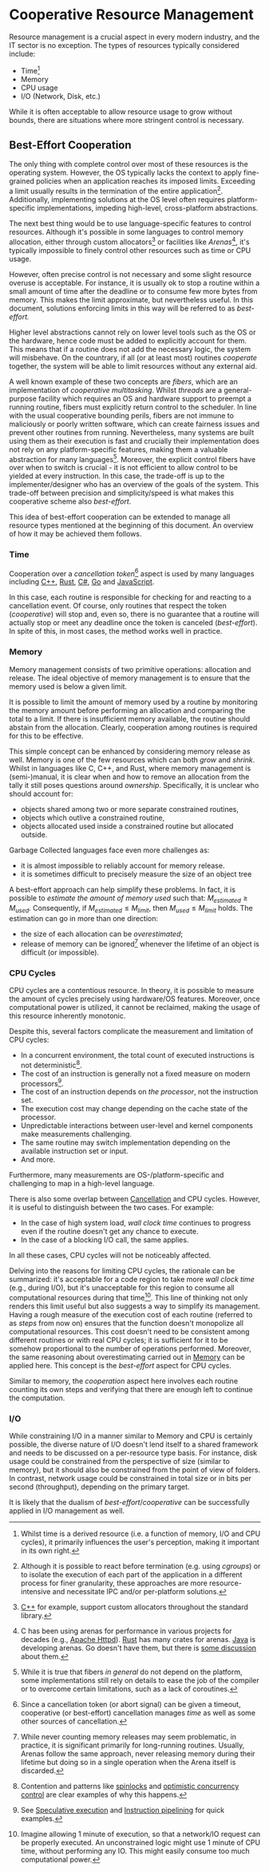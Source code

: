 # Cooperative Resource Management

Resource management is a crucial aspect in every modern industry, and the IT sector is no exception. The types of resources typically considered include:

 - Time[^1]
 - Memory
 - CPU usage
 - I/O (Network, Disk, etc.)

While it is often acceptable to allow resource usage to grow without bounds, there are situations where more stringent control is necessary.

## Best-Effort Cooperation

The only thing with complete control over most of these resources is the operating system. However, the OS typically lacks the context to apply fine-grained policies when an application reaches its imposed limits. Exceeding a limit usually results in the termination of the entire application[^2]. Additionally, implementing solutions at the OS level often requires platform-specific implementations, impeding high-level, cross-platform abstractions.

The next best thing would be to use language-specific features to control resources. Although it's possible in some languages to control memory allocation, either through custom allocators[^3] or facilities like *Arenas*[^4], it's typically impossible to finely control other resources such as time or CPU usage.

However, often precise control is not necessary and some slight resource overuse is acceptable. For instance, it is usually ok to stop a routine within a small amount of time after the deadline or to consume few more bytes from memory. This makes the limit approximate, but nevertheless useful. In this document, solutions enforcing limits in this way will be referred to as *best-effort.*

Higher level abstractions cannot rely on lower level tools such as the OS or the hardware, hence code must be added to explicitly account for them. This means that if a routine does not add the necessary logic, the system will misbehave. On the countrary, if all (or at least most) routines *cooperate* together, the system will be able to limit resources without any external aid.

A well known example of these two concepts are *fibers*, which are an implementation of *cooperative multitasking*. Whilst *threads* are a general-purpose facility which requires an OS and hardware support to preempt a running routine, fibers must explicitly return control to the scheduler. In line with the usual cooperative bounding perils, fibers are not immune to maliciously or poorly written software, which can create fairness issues and prevent other routines from running. Nevertheless, many systems are built using them as their execution is fast and crucially their implementation does not rely on any platform-specific features, making them a valuable abstraction for many languages[^5]. Moreover, the explicit control fibers have over when to switch is crucial - it is not efficient to allow control to be yielded at every instruction. In this case, the trade-off is up to the implementer/designer who has an overview of the goals of the system. This trade-off between precision and simplicity/speed is what makes this cooperative scheme also *best-effort*.

This idea of best-effort cooperation can be extended to manage all resource types mentioned at the beginning of this document. An overview of how it may be achieved them follows.

### Time

Cooperation over a *cancellation token*[^6] aspect is used by many languages including [C++](https://en.cppreference.com/w/cpp/header/stop_token), [Rust](https://docs.rs/stop-token/latest/stop_token/), [C#](https://learn.microsoft.com/en-us/dotnet/standard/threading/cancellation-in-managed-threads), [Go](https://pkg.go.dev/context) and [JavaScript](https://developer.mozilla.org/en-US/docs/Web/API/AbortSignal).

In this case, each routine is responsible for checking for and reacting to a cancellation event. Of course, 
only routines that respect the token (*cooperative*) will stop and, even so, there is no guarantee that a routine will actually stop or meet any deadline once the token is canceled (*best-effort*). In spite of this, in most cases, the method works well in practice.

### Memory

Memory management consists of two primitive operations: allocation and release. The ideal objective of memory management is to ensure that the memory used is below a given limit.

It is possible to limit the amount of memory used by a routine by monitoring the memory amount before performing an allocation and comparing the total to a limit. If there is insufficient memory available, the routine should abstain from the allocation. Clearly, cooperation among routines is required for this to be effective.

This simple concept can be enhanced by considering memory release as well. Memory is one of the few resources which can both *grow* and *shrink*. Whilst in languages like C, C++, and Rust, where memory management is (semi-)manual, it is clear when and how to remove an allocation from the tally it still poses questions around *ownership*. Specifically, it is unclear who should account for:

 - objects shared among two or more separate constrained routines,
 - objects which outlive a constrained routine,
 - objects allocated used inside a constrained routine but allocated outside.

Garbage Collected languages face even more challenges as:

 - it is almost impossible to reliably account for memory release. 
 - it is sometimes difficult to precisely measure the size of an object tree
 
A best-effort approach can help simplify these problems. In fact, it is possible to *estimate the amount of memory used* such that: $M_{estimated} \geq M_{used}$. Consequently, if $M_{estimated} \leq M_{limit}$, then $M_{used} \leq M_{limit}$ holds. The estimation can go in more than one direction:

 - the size of each allocation can be *overestimated*;
 - release of memory can be ignored[^9] whenever the lifetime of an object is difficult (or impossible).

### CPU Cycles

CPU cycles are a contentious resource. In theory, it is possible to measure the amount of cycles precisely using hardware/OS features. Moreover, once computational power is utilized, it cannot be reclaimed, making the usage of this resource inherently monotonic.

Despite this, several factors complicate the measurement and limitation of CPU cycles:

- In a concurrent environment, the total count of executed instructions is not deterministic[^10].
- The cost of an instruction is generally not a fixed measure on modern processors[^11].
- The cost of an instruction depends on *the processor*, not the instruction set.
- The execution cost may change depending on the cache state of the processor.
- Unpredictable interactions between user-level and kernel components make measurements challenging.
- The same routine may switch implementation depending on the available instruction set or input.
- And more.

Furthermore, many measurements are OS-/platform-specific and challenging to map in a high-level language.

There is also some overlap between [Cancellation](#Cancellation-Time) and CPU cycles. However, it is useful to distinguish between the two cases.
For example:

- In the case of high system load, *wall clock time* continues to progress even if the routine doesn't get any chance to execute.
- In the case of a blocking I/O call, the same applies.

In all these cases, CPU cycles will not be noticeably affected.

Delving into the reasons for limiting CPU cycles, the rationale can be summarized: it's acceptable for a code region to take more *wall clock time* (e.g., during I/O), but it's unacceptable for this region to consume all computational resources during that time[^12]. This line of thinking not only renders this limit useful but also suggests a way to simplify its management. Having a rough measure of the execution cost of each routine (referred to as *steps* from now on) ensures that the function doesn't monopolize all computational resources. This cost doesn't need to be consistent among different routines or with real CPU cycles; it is sufficient for it to be somehow proportional to the number of operations performed. Moreover, the same reasoning about overestimating carried out in [Memory](#Memory) can be applied here. This concept is the *best-effort* aspect for CPU cycles.

Similar to memory, the *cooperation* aspect here involves each routine counting its own steps and verifying that there are enough left to continue the computation.

### I/O

While constraining I/O in a manner similar to Memory and CPU is certainly possible, the diverse nature of I/O doesn't lend itself to a shared framework and needs to be discussed on a per-resource type basis. For instance, disk usage could be constrained from the perspective of size (similar to memory), but it should also be constrained from the point of view of folders. In contrast, network usage could be constrained in total size or in bits per second (throughput), depending on the primary target.

It is likely that the dualism of *best-effort*/*cooperative* can be successfully applied in I/O management as well.



[^1]: Whilst time is a derived resource (i.e. a function of memory, I/O and CPU cycles), it primarily influences the user's perception, making it important in its own right.

[^2]: Although it is possible to react before termination (e.g. using *cgroups*) or to isolate the execution of each part of the application in a different process for finer granularity, these approaches are more resource-intensive and necessitate IPC and/or per-platform solutions.

[^3]: [C++](https://en.cppreference.com/w/cpp/named_req/Allocator) for example, support custom allocators throughout the standard library.

[^4]: C has been using arenas for performance in various projects for decades (e.g., [Apache Httpd](https://apr.apache.org/docs/apr/1.5/group__apr__allocator.html)). [Rust](https://crates.io/crates/bumpalo) has many crates for arenas. [Java](https://docs.oracle.com/en/java/javase/20/docs/api/java.base/java/lang/foreign/Arena.html) is developing arenas. Go doesn't have them, but there is [some discussion](https://github.com/golang/go/issues/51317) about them.

[^5]: While it is true that fibers *in general* do not depend on the platform, some implementations still rely on details to ease the job of the compiler or to overcome certain limitations, such as a lack of coroutines.

[^6]: Since a cancellation token (or abort signal) can be given a timeout, cooperative (or best-effort) cancellation manages *time* as well as some other sources of cancellation.

[^9]: While never counting memory releases may seem problematic, in practice, it is significant primarily for long-running routines. Usually, Arenas follow the same approach, never releasing memory during their lifetime but doing so in a single operation when the Arena itself is discarded.

[^10]: Contention and patterns like [spinlocks](https://en.wikipedia.org/wiki/Spinlock) and [optimistic concurrency control](https://en.wikipedia.org/wiki/Optimistic_concurrency_control) are clear examples of why this happens.

[^11]: See [Speculative execution](https://en.wikipedia.org/wiki/Speculative_execution) and [Instruction pipelining](https://en.wikipedia.org/wiki/Instruction_pipelining) for quick examples.

[^12]: Imagine allowing 1 minute of execution, so that a network/IO request can be properly executed. An unconstrained logic might use 1 minute of CPU time, without performing any IO. This might easily consume too much computational power.
